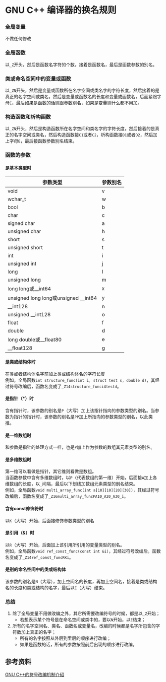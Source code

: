 # GNU C++ 编译器的换名规则

### 全局变量

不做任何修改

### 全局函数

以`_Z`开头，然后是函数名字符的个数，接着是函数名，最后是函数参数的别名。

### 类或命名空间中的变量或函数

以`_ZN`开头，然后是变量或函数所在名字空间或类名字的字符长度，然后接着的是真正的名字空间或类名，然后是变量或函数名的长度和变量或函数名，后面紧跟字母`E`，最后如果是函数的话则跟参数别名，如果是变量则什么都不用加。

### 构造函数和析构函数

以`_ZN`开头，然后是构造函数所在名字空间和类名字的字符长度，然后接着的是真正的名字空间或类名，然后构造函数接`C1`或者`C2`，析构函数接`D1`或者`D2`，然后加上字母`E`，最后接函数参数别名结束。

### 函数的参数

#### 是基本类型时

| 参数类型                               | 参数别名 |
|----------------------------------------|----------|
| void                                   | v        |
| wchar_t                                | w        |
| bool                                   | b        |
| char                                   | c        |
| signed char                            | a        |
| unsigned char                          | h        |
| short                                  | s        |
| unsigned short                         | t        |
| int                                    | i        |
| unsigned int                           | j        |
| long                                   | l        |
| unsigned long                          | m        |
| long long或\_\_int64                   | x        |
| unsigned long long或unsigned \_\_int64 | y        |
| \_\_int128                             | n        |
| unsigned \_\_int128                    | o        |
| float                                  | f        |
| double                                 | d        |
| long double或\_\_float80               | e        |
| \_\_float128                           | g        |

#### 是类或结构体时

在类或者结构体名字前加上类或结构体名的字符长度  
例如，全局函数`int structure_func(int i, struct test s, double d)`，其经过符号改编后，函数名变成了`_Z14structure_funci4testd`。

#### 是指针（\*）时

含有指针时，该参数的别名是`P`（大写）加上该指针指向的参数类型的别名。当参数为指针的指针时，该参数的别名是`PP`加上所指向的参数类型的别名，以此类推。

#### 是一维数组时

和参数是指针的处理方式一样，也是`P`加上作为参数的数组其元素类型的别名。

#### 是多维数组时

第一维可以看做是指针，其它维则看做是数组。  
当函数参数中含有多维数组时，以`P`（代表数组的第一维）开始，后面接`A`加上各维数组的长度，以`_`间隔，最后以下划线加数组元素类型的别名结束。  
例如，全局函数`void multi_array_func(int a[10][10][20][30])`，其经过符号改编后，函数名变成了`_Z16multi_array_funcPA10_A20_A30_i`。

#### 含有const修饰符时

以`K`（大写）开始，后面接修饰参数类型的别名

#### 是引用（&）时

以`R`（大写）开始，后面加上该引用所引用的变量类型的别名。  
例如，全局函数`void ref_const_func(const int &i)`，其经过符号改编后，函数名变成了`_Z14ref_const_funcRKi`。

#### 是别的命名空间中的类或结构体

该参数的别名是`N`（大写），加上空间名的长度，再加上空间名，接着是类或结构名的长度和类或结构的名字，最后以`E`（大写）结束。

### 总结

1.  除了全局变量不用做改编之外，其它所需要改编符号的时候，都是以`_Z`开始；  
    - 若想表示某个符号是在命名空间或类中的，要以`N`开始，以`E`结束；
2.  所有的名字空间名、类名、函数名或变量名，改编的时候都是名字所包含的字符数加上真正的名字；  
    - 所有的名字按照从外层到里层的顺序进行改编；  
    - 如果是函数的话，所有的参数按照前后出现的顺序进行改编。

## 参考资料

[GNU
C++的符号改编机制介绍](https://blog.csdn.net/Roland_Sun/article/details/43233565)
